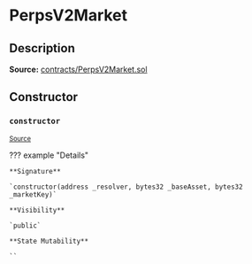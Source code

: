 # PerpsV2Market

## Description

**Source:** [contracts/PerpsV2Market.sol](https://github.com/Synthetixio/synthetix/tree/v2.76.0-alpha/contracts/PerpsV2Market.sol)

## Constructor

### `constructor`

<sub>[Source](https://github.com/Synthetixio/synthetix/tree/v2.76.0-alpha/contracts/PerpsV2Market.sol#L16)</sub>

??? example "Details"

    **Signature**

    `constructor(address _resolver, bytes32 _baseAsset, bytes32 _marketKey)`

    **Visibility**

    `public`

    **State Mutability**

    ``
